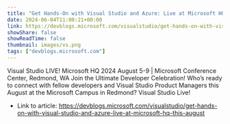 ```yaml
---
title: "Get Hands-On with Visual Studio and Azure: Live at Microsoft HQ this August!"
date: 2024-06-04T11:00:21+00:00
link: https://devblogs.microsoft.com/visualstudio/get-hands-on-with-visual-studio-and-azure-live-at-microsoft-hq-this-august
showShare: false
showReadTime: false
thumbnail: images/vs.png
tags: ["devblogs.microsoft.com"]
---
```

Visual Studio LIVE! Microsoft HQ 2024 August 5-9 | Microsoft Conference Center, Redmond, WA Join the Ultimate Developer Celebration! Who’s ready to connect with fellow developers and Visual Studio Product Managers this August at the Microsoft Campus in Redmond? Visual Studio Live!

- Link to article: https://devblogs.microsoft.com/visualstudio/get-hands-on-with-visual-studio-and-azure-live-at-microsoft-hq-this-august
